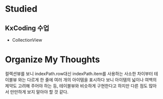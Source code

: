 # Studied

## KxCoding 수업
- CollectionView

# Organize My Thoughts 
컬렉션뷰를 보니 indexPath.row대신 indexPath.item를 사용하는 사소한 차이부터 테이블뷰 와는 다르게 한 줄에 여러 개의 아이템을 표시하다 보니 아이템의 넓이나 여백의 제약도 고려해 주어야 하는 등, 테이블뷰와 비슷하게 구현한다고 하지만 다른 점도 많아서 만만하게 보지 말아야 할 것 같다.
